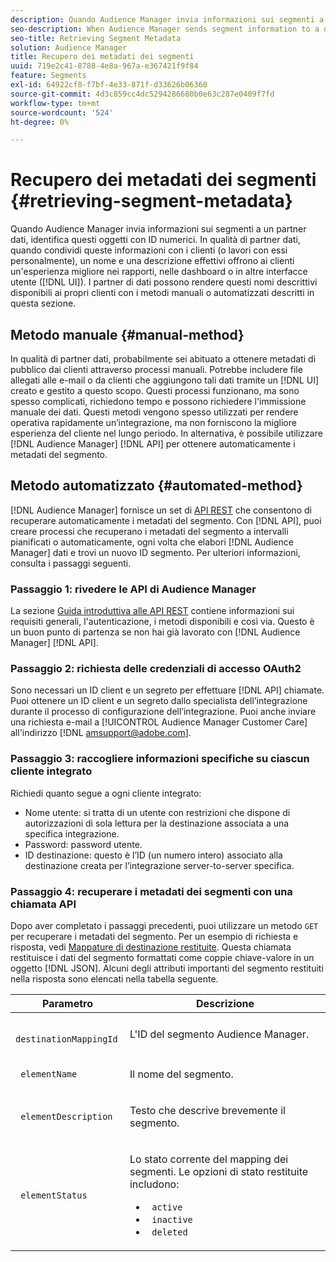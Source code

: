 ```yaml
---
description: Quando Audience Manager invia informazioni sui segmenti a un partner dati, identifica questi oggetti con ID numerici. In qualità di partner dati, quando condividi queste informazioni con i clienti (o lavori con essi personalmente), un nome e una descrizione effettivi offrono ai clienti un’esperienza migliore nei rapporti, nelle dashboard o in altre interfacce utente (interfaccia utente). I partner di dati possono rendere questi nomi descrittivi disponibili ai propri clienti con i metodi manuali o automatizzati descritti in questa sezione.
seo-description: When Audience Manager sends segment information to a data partner, it identifies these objects with numeric IDs. As a data partner, when you share this information with your customers (or work with it yourself), an actual name and description provide a better experience for customers in reports, dashboards, or other user interfaces (UI). Data partners can make these friendly names available to their customers with either the manual or automated methods described in this section.
seo-title: Retrieving Segment Metadata
solution: Audience Manager
title: Recupero dei metadati dei segmenti
uuid: 719e2c41-8788-4e8a-967a-e367421f9f84
feature: Segments
exl-id: 64922cf8-f7bf-4e33-871f-d33626b06360
source-git-commit: 4d3c859cc4dc5294286680b0e63c287e0409f7fd
workflow-type: tm+mt
source-wordcount: '524'
ht-degree: 0%

---
```


# Recupero dei metadati dei segmenti {#retrieving-segment-metadata}

Quando Audience Manager invia informazioni sui segmenti a un partner dati, identifica questi oggetti con ID numerici. In qualità di partner dati, quando condividi queste informazioni con i clienti (o lavori con essi personalmente), un nome e una descrizione effettivi offrono ai clienti un&#39;esperienza migliore nei rapporti, nelle dashboard o in altre interfacce utente ([!DNL UI]). I partner di dati possono rendere questi nomi descrittivi disponibili ai propri clienti con i metodi manuali o automatizzati descritti in questa sezione.

## Metodo manuale {#manual-method}

In qualità di partner dati, probabilmente sei abituato a ottenere metadati di pubblico dai clienti attraverso processi manuali. Potrebbe includere file allegati alle e-mail o da clienti che aggiungono tali dati tramite un [!DNL UI] creato e gestito a questo scopo. Questi processi funzionano, ma sono spesso complicati, richiedono tempo e possono richiedere l&#39;immissione manuale dei dati. Questi metodi vengono spesso utilizzati per rendere operativa rapidamente un’integrazione, ma non forniscono la migliore esperienza del cliente nel lungo periodo. In alternativa, è possibile utilizzare [!DNL Audience Manager] [!DNL API] per ottenere automaticamente i metadati del segmento.

## Metodo automatizzato {#automated-method}

[!DNL Audience Manager] fornisce un set di [API REST](../../api/rest-api-main/rest-api-main.md) che consentono di recuperare automaticamente i metadati del segmento. Con [!DNL API], puoi creare processi che recuperano i metadati del segmento a intervalli pianificati o automaticamente, ogni volta che elabori [!DNL Audience Manager] dati e trovi un nuovo ID segmento. Per ulteriori informazioni, consulta i passaggi seguenti.

### Passaggio 1: rivedere le API di Audience Manager

La sezione [Guida introduttiva alle API REST](../../api/rest-api-main/aam-api-getting-started.md) contiene informazioni sui requisiti generali, l&#39;autenticazione, i metodi disponibili e così via. Questo è un buon punto di partenza se non hai già lavorato con [!DNL Audience Manager] [!DNL API].

### Passaggio 2: richiesta delle credenziali di accesso OAuth2

Sono necessari un ID client e un segreto per effettuare [!DNL API] chiamate. Puoi ottenere un ID client e un segreto dallo specialista dell’integrazione durante il processo di configurazione dell’integrazione. Puoi anche inviare una richiesta e-mail a [!UICONTROL Audience Manager Customer Care] all&#39;indirizzo [!DNL amsupport@adobe.com].

### Passaggio 3: raccogliere informazioni specifiche su ciascun cliente integrato

Richiedi quanto segue a ogni cliente integrato:

* Nome utente: si tratta di un utente con restrizioni che dispone di autorizzazioni di sola lettura per la destinazione associata a una specifica integrazione.
* Password: password utente.
* ID destinazione: questo è l’ID (un numero intero) associato alla destinazione creata per l’integrazione server-to-server specifica.

### Passaggio 4: recuperare i metadati dei segmenti con una chiamata API

Dopo aver completato i passaggi precedenti, puoi utilizzare un metodo `GET` per recuperare i metadati del segmento. Per un esempio di richiesta e risposta, vedi [Mappature di destinazione restituite](../../api/rest-api-main/aam-api-destinations/aam-api-retrieve-destinations.md#return-dest-mappings). Questa chiamata restituisce i dati del segmento formattati come coppie chiave-valore in un oggetto [!DNL JSON]. Alcuni degli attributi importanti del segmento restituiti nella risposta sono elencati nella tabella seguente.

<table id="table_446384AE9A36408A9C570CB7DB72C3D6"> 
 <thead> 
  <tr> 
   <th colname="col1" class="entry"> Parametro </th> 
   <th colname="col2" class="entry"> Descrizione </th> 
  </tr> 
 </thead>
 <tbody> 
  <tr> 
   <td colname="col1"> <p> <code> destinationMappingId</code> </p> </td> 
   <td colname="col2"> <p>L'ID del segmento <span class="keyword"> Audience Manager</span>. </p> </td> 
  </tr> 
  <tr> 
   <td colname="col1"> <p> <code> elementName</code> </p> </td> 
   <td colname="col2"> <p>Il nome del segmento. </p> </td> 
  </tr> 
  <tr> 
   <td colname="col1"> <p> <code> elementDescription</code> </p> </td> 
   <td colname="col2"> <p>Testo che descrive brevemente il segmento. </p> </td> 
  </tr> 
  <tr> 
   <td colname="col1"> <p> <code> elementStatus</code> </p> </td> 
   <td colname="col2"> <p>Lo stato corrente del mapping dei segmenti. Le opzioni di stato restituite includono: </p> 
    <ul id="ul_BA3A1F5A773D4ECD9A1A3A1118BDDA8A"> 
     <li id="li_A12B858BD0AD4F35BCD50A4D113D86FF"> <code> active</code> </li> 
     <li id="li_98C04A861C2D4364B5FBD24498E8E9C5"> <code> inactive</code> </li> 
     <li id="li_1913A10948894FF3B507C0A3FE775CC1"> <code> deleted</code> </li> 
    </ul> </td> 
  </tr> 
 </tbody> 
</table>

